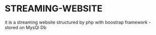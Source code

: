 # STREAMING-WEBSITE
it is a streaming website structured by php with boostrap framework - stored on MysQl Db

